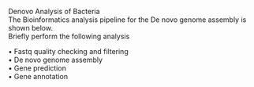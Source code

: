 Denovo Analysis of Bacteria  
The Bioinformatics analysis pipeline for the De novo genome assembly is shown below.  
Briefly perform the following analysis    

  •  	Fastq quality checking and filtering  
  •	  De novo genome assembly  
  •  	Gene prediction  
  •	  Gene annotation   



